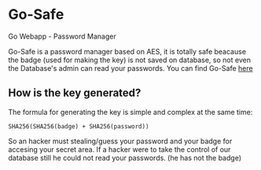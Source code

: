 # Go-Safe
Go Webapp - Password Manager

Go-Safe is a password manager based on AES, it is totally safe beacause the badge (used for making the key) is not saved on database, so not even the Database's admin can read your passwords. You can find Go-Safe [here](https://go-safe.herokuapp.com/home)

## How is the key generated?

The formula for generating the key is simple and complex at the same time:

```
SHA256(SHA256(badge) + SHA256(password))
```
So an hacker must stealing/guess your password and your badge for accesing your secret area. If a hacker were to take the control of our database still he could not read your passwords. (he has not the badge)



